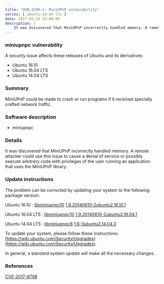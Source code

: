 ```yaml
---
title: "USN-3298-1: MiniUPnP vulnerability"
series: [ ubuntu-14.04-lts ]
date: 2017-05-24 12:00:00
description: |
    It was discovered that MiniUPnP incorrectly handled memory. A remote attacker could use this issue to cause a denial of service or possibly execute arbitrary code with privileges of the user running an application that uses the MiniUPnP library. 
--- 
```

 
### miniupnpc vulnerability

A security issue affects these releases of Ubuntu and its derivatives:

* Ubuntu 16.10
* Ubuntu 16.04 LTS
* Ubuntu 14.04 LTS

### Summary

MiniUPnP could be made to crash or run programs if it received specially crafted network traffic.

### Software description

* miniupnpc 

### Details

It was discovered that MiniUPnP incorrectly handled memory. A remote attacker could use this issue to cause a denial of service or possibly execute arbitrary code with privileges of the user running an application that uses the MiniUPnP library. 

### Update instructions

The problem can be corrected by updating your system to the following package version:

Ubuntu 16.10
 : [libminiupnpc10](https://launchpad.net/ubuntu/+source/miniupnpc) <span> [1.9.20140610-2ubuntu2.16.10.1](https://launchpad.net/ubuntu/+source/miniupnpc/1.9.20140610-2ubuntu2.16.10.1) </span> 

Ubuntu 16.04 LTS
 : [libminiupnpc10](https://launchpad.net/ubuntu/+source/miniupnpc) <span> [1.9.20140610-2ubuntu2.16.04.1](https://launchpad.net/ubuntu/+source/miniupnpc/1.9.20140610-2ubuntu2.16.04.1) </span> 

Ubuntu 14.04 LTS
 : [libminiupnpc8](https://launchpad.net/ubuntu/+source/miniupnpc) <span> [1.6-3ubuntu2.14.04.3](https://launchpad.net/ubuntu/+source/miniupnpc/1.6-3ubuntu2.14.04.3) </span> 

To update your system, please follow these instructions: [https://wiki.ubuntu.com/Security/Upgrades](https://wiki.ubuntu.com/Security/Upgrades).

In general, a standard system update will make all the necessary changes. 

### References

 [CVE-2017-8798](http://people.ubuntu.com/~ubuntu-security/cve/CVE-2017-8798)
 
